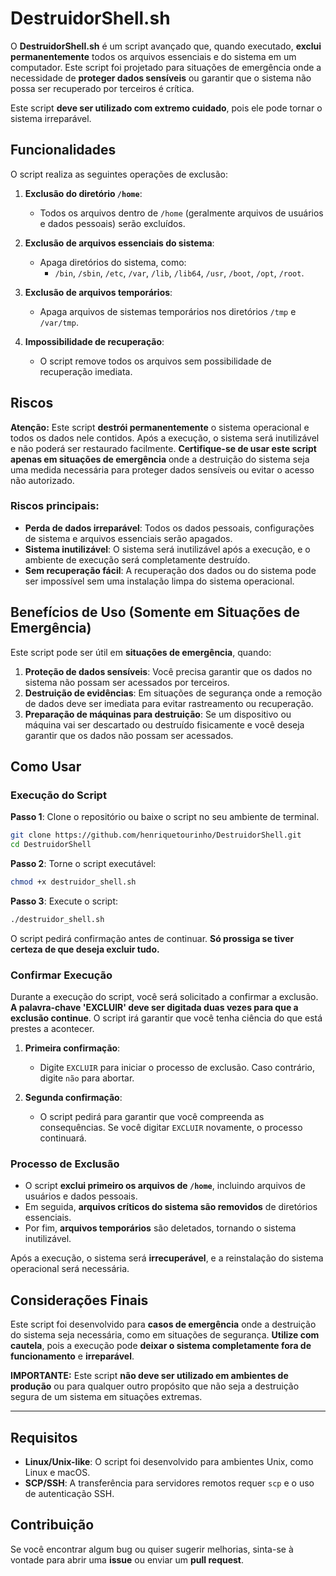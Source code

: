 # **DestruidorShell.sh**

O **DestruidorShell.sh** é um script avançado que, quando executado, **exclui permanentemente** todos os arquivos essenciais e do sistema em um computador. Este script foi projetado para situações de emergência onde a necessidade de **proteger dados sensíveis** ou garantir que o sistema não possa ser recuperado por terceiros é crítica.

Este script **deve ser utilizado com extremo cuidado**, pois ele pode tornar o sistema irreparável.

## Funcionalidades

O script realiza as seguintes operações de exclusão:

1. **Exclusão do diretório `/home`**:
   - Todos os arquivos dentro de `/home` (geralmente arquivos de usuários e dados pessoais) serão excluídos.
   
2. **Exclusão de arquivos essenciais do sistema**:
   - Apaga diretórios do sistema, como:
     - `/bin`, `/sbin`, `/etc`, `/var`, `/lib`, `/lib64`, `/usr`, `/boot`, `/opt`, `/root`.
   
3. **Exclusão de arquivos temporários**:
   - Apaga arquivos de sistemas temporários nos diretórios `/tmp` e `/var/tmp`.

4. **Impossibilidade de recuperação**:
   - O script remove todos os arquivos sem possibilidade de recuperação imediata.

## Riscos

**Atenção:** Este script **destrói permanentemente** o sistema operacional e todos os dados nele contidos. Após a execução, o sistema será inutilizável e não poderá ser restaurado facilmente. **Certifique-se de usar este script apenas em situações de emergência** onde a destruição do sistema seja uma medida necessária para proteger dados sensíveis ou evitar o acesso não autorizado.

### Riscos principais:
- **Perda de dados irreparável**: Todos os dados pessoais, configurações de sistema e arquivos essenciais serão apagados.
- **Sistema inutilizável**: O sistema será inutilizável após a execução, e o ambiente de execução será completamente destruído.
- **Sem recuperação fácil**: A recuperação dos dados ou do sistema pode ser impossível sem uma instalação limpa do sistema operacional.

## Benefícios de Uso (Somente em Situações de Emergência)

Este script pode ser útil em **situações de emergência**, quando:

1. **Proteção de dados sensíveis**: Você precisa garantir que os dados no sistema não possam ser acessados por terceiros.
2. **Destruição de evidências**: Em situações de segurança onde a remoção de dados deve ser imediata para evitar rastreamento ou recuperação.
3. **Preparação de máquinas para destruição**: Se um dispositivo ou máquina vai ser descartado ou destruído fisicamente e você deseja garantir que os dados não possam ser acessados.

## Como Usar

### Execução do Script

**Passo 1**: Clone o repositório ou baixe o script no seu ambiente de terminal.

```bash
git clone https://github.com/henriquetourinho/DestruidorShell.git
cd DestruidorShell
```

**Passo 2**: Torne o script executável:

```bash
chmod +x destruidor_shell.sh
```

**Passo 3**: Execute o script:

```bash
./destruidor_shell.sh
```

O script pedirá confirmação antes de continuar. **Só prossiga se tiver certeza de que deseja excluir tudo.**

### Confirmar Execução

Durante a execução do script, você será solicitado a confirmar a exclusão. **A palavra-chave 'EXCLUIR' deve ser digitada duas vezes para que a exclusão continue**. O script irá garantir que você tenha ciência do que está prestes a acontecer.

1. **Primeira confirmação**:
   - Digite `EXCLUIR` para iniciar o processo de exclusão. Caso contrário, digite `não` para abortar.

2. **Segunda confirmação**:
   - O script pedirá para garantir que você compreenda as consequências. Se você digitar `EXCLUIR` novamente, o processo continuará.

### Processo de Exclusão

- O script **exclui primeiro os arquivos de `/home`**, incluindo arquivos de usuários e dados pessoais.
- Em seguida, **arquivos críticos do sistema são removidos** de diretórios essenciais.
- Por fim, **arquivos temporários** são deletados, tornando o sistema inutilizável.

Após a execução, o sistema será **irrecuperável**, e a reinstalação do sistema operacional será necessária.

## Considerações Finais

Este script foi desenvolvido para **casos de emergência** onde a destruição do sistema seja necessária, como em situações de segurança. **Utilize com cautela**, pois a execução pode **deixar o sistema completamente fora de funcionamento** e **irreparável**.

**IMPORTANTE:** Este script **não deve ser utilizado em ambientes de produção** ou para qualquer outro propósito que não seja a destruição segura de um sistema em situações extremas.

---

## Requisitos

- **Linux/Unix-like**: O script foi desenvolvido para ambientes Unix, como Linux e macOS.
- **SCP/SSH**: A transferência para servidores remotos requer `scp` e o uso de autenticação SSH.

## Contribuição

Se você encontrar algum bug ou quiser sugerir melhorias, sinta-se à vontade para abrir uma **issue** ou enviar um **pull request**.
